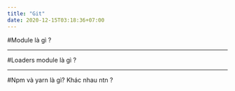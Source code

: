 ```yaml
---
title: "Git"
date: 2020-12-15T03:18:36+07:00
---
```


#Module là gì ?

---

#Loaders module là gì ?

---

#Npm và yarn là gì? Khác nhau ntn ?

